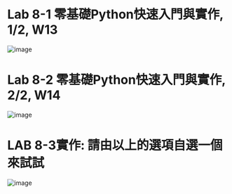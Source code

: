 # Lab 8-1 零基礎Python快速入門與實作, 1/2, W13
![image](https://user-images.githubusercontent.com/90122054/142749049-a290cc56-5fd4-458c-8402-12d472e749d4.png)
# Lab 8-2 零基礎Python快速入門與實作, 2/2, W14
![image](https://user-images.githubusercontent.com/90122054/142749541-dc474aca-7f91-4a62-b6a1-2a44eb4052bd.png)
# LAB 8-3實作: 請由以上的選項自選一個來試試
![image](https://user-images.githubusercontent.com/90122054/142748703-ffde201d-37c1-41e2-b2fd-03734e4cb370.png)
